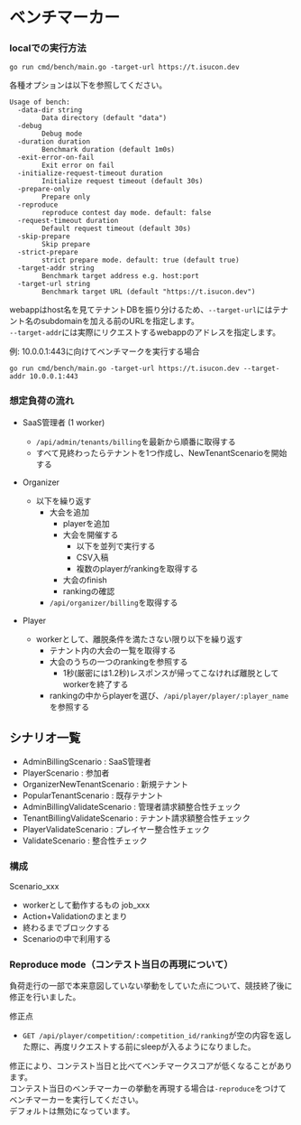 # ベンチマーカー

### localでの実行方法

```
go run cmd/bench/main.go -target-url https://t.isucon.dev
```

各種オプションは以下を参照してください。

```
Usage of bench:
  -data-dir string
        Data directory (default "data")
  -debug
        Debug mode
  -duration duration
        Benchmark duration (default 1m0s)
  -exit-error-on-fail
        Exit error on fail
  -initialize-request-timeout duration
        Initialize request timeout (default 30s)
  -prepare-only
        Prepare only
  -reproduce
        reproduce contest day mode. default: false
  -request-timeout duration
        Default request timeout (default 30s)
  -skip-prepare
        Skip prepare
  -strict-prepare
        strict prepare mode. default: true (default true)
  -target-addr string
        Benchmark target address e.g. host:port
  -target-url string
        Benchmark target URL (default "https://t.isucon.dev")
```

webappはhost名を見てテナントDBを振り分けるため、`--target-url`にはテナント名のsubdomainを加える前のURLを指定します。  
`--target-addr`には実際にリクエストするwebappのアドレスを指定します。

例: 10.0.0.1:443に向けてベンチマークを実行する場合

```
go run cmd/bench/main.go -target-url https://t.isucon.dev --target-addr 10.0.0.1:443
```

### 想定負荷の流れ

- SaaS管理者 (1 worker)
  - `/api/admin/tenants/billing`を最新から順番に取得する
  - すべて見終わったらテナントを1つ作成し、NewTenantScenarioを開始する

- Organizer
  - 以下を繰り返す
    - 大会を追加
      - playerを追加
      - 大会を開催する
        - 以下を並列で実行する
        - CSV入稿
        - 複数のplayerがrankingを取得する
      - 大会のfinish
      - rankingの確認
    - `/api/organizer/billing`を取得する

- Player
  - workerとして、離脱条件を満たさない限り以下を繰り返す
    - テナント内の大会の一覧を取得する
    - 大会のうちの一つのrankingを参照する
      - 1秒(厳密には1.2秒)レスポンスが帰ってこなければ離脱としてworkerを終了する
    - rankingの中からplayerを選び、`/api/player/player/:player_name`を参照する

## シナリオ一覧

- AdminBillingScenario          : SaaS管理者
- PlayerScenario                : 参加者
- OrganizerNewTenantScenario    : 新規テナント
- PopularTenantScenario         : 既存テナント
- AdminBillingValidateScenario  : 管理者請求額整合性チェック
- TenantBillingValidateScenario : テナント請求額整合性チェック
- PlayerValidateScenario	      : プレイヤー整合性チェック
- ValidateScenario	            : 整合性チェック

### 構成

Scenario_xxx
- workerとして動作するもの
job_xxx
- Action+Validationのまとまり
- 終わるまでブロックする
- Scenarioの中で利用する


### Reproduce mode（コンテスト当日の再現について）

負荷走行の一部で本来意図していない挙動をしていた点について、競技終了後に修正を行いました。  

修正点
- `GET /api/player/competition/:competition_id/ranking`が空の内容を返した際に、再度リクエストする前にsleepが入るようになりました。

修正により、コンテスト当日と比べてベンチマークスコアが低くなることがあります。  
コンテスト当日のベンチマーカーの挙動を再現する場合は`-reproduce`をつけてベンチマーカーを実行してください。  
デフォルトは無効になっています。
